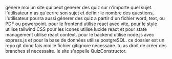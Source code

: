 génere moi un site qui peut generer des quiz sur n'importe quel sujet. l'utilisateur n'as qu'ecrire son sujet et
definir le nombre des questions, l'utilisateur pourra aussi génerer des quiz a partir d'un fichier word, text, ou
PDF ou powerpoint. pour le frontend utilise react avec vite, pour le style utilise tailwind CSS pour les icones
utilise lucide react et pour state management utilise react context. pour le backend utilise node.js avec express.js
et pour la base de données utilise postgreSQL. ce dossier est un repo git donc fais moi le fichier gitignore
necessaire. tu as droit de créer des branches si necessaire. le site s'appelle QuizConstructor.

